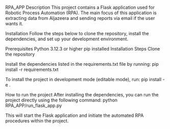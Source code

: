 RPA_APP
Description
This project contains a Flask application used for Robotic Process Automation (RPA). The main focus of this application is extracting data from Aljazeera and sending reports via email if the user wants it.

Installation
Follow the steps below to clone the repository, install the dependencies, and set up your development environment.

Prerequisites
Python 3.12.3 or higher
pip installed
Installation Steps
Clone the repository

Install the dependencies listed in the requirements.txt file by running:
pip install -r requirements.txt

To install the project in development mode (editable mode), run:
pip install -e .

How to run the project
After installing the dependencies, you can run the project directly using the following command:
python RPA_APP/run_flask_app.py

This will start the Flask application and initiate the automated RPA procedures within the project.
